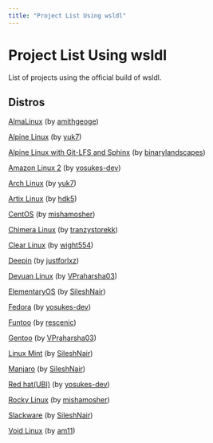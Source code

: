 ```yaml
---
title: "Project List Using wsldl"
---
```

# Project List Using wsldl
List of projects using the official build of wsldl.

## Distros
[AlmaLinux](https://github.com/amithgeorge/AlmaLinux-WSL2) (by [amithgeoge](https://github.com/amithgeorge))

[Alpine Linux](https://github.com/yuk7/AlpineWSL) (by [yuk7](https://github.com/yuk7))

[Alpine Linux with Git-LFS and Sphinx](https://github.com/binarylandscapes/AlpineWSL) (by [binarylandscapes](https://github.com/binarylandscapes))

[Amazon Linux 2](https://github.com/yosukes-dev/AmazonWSL) (by [yosukes-dev](https://github.com/yosukes-dev))

[Arch Linux](https://github.com/yuk7/ArchWSL) (by [yuk7](https://github.com/yuk7))

[Artix Linux](https://github.com/hdk5/ArtixWSL) (by [hdk5](https://github.com/hdk5))

[CentOS](https://github.com/mishamosher/CentOS-WSL) (by [mishamosher](https://github.com/mishamosher))

[Chimera Linux](https://github.com/tranzystorekk/ChimeraWSL) (by [tranzystorekk](https://github.com/tranzystorekk))

[Clear Linux](https://github.com/wight554/ClearWSL/) (by [wight554](https://github.com/wight554))

[Deepin](https://github.com/justforlxz/DeepinWSL/) (by [justforlxz](https://github.com/justforlxz))

[Devuan Linux](https://github.com/VPraharsha3/DevuanWSL) (by [VPraharsha03](https://github.com/VPraharsha03))

[ElementaryOS](https://github.com/sileshn/ElementaryWSL2) (by [SileshNair](https://github.com/sileshn))

[Fedora](https://github.com/yosukes-dev/FedoraWSL) (by [yosukes-dev](https://github.com/yosukes-dev))

[Funtoo](https://github.com/rescenic/FuntooWSL) (by [rescenic](https://github.com/rescenic)) 

[Gentoo](https://github.com/VPraharsha03/GentooWSL2) (by [VPraharsha03](https://github.com/VPraharsha03))

[Linux Mint](https://github.com/sileshn/LinuxmintWSL2) (by [SileshNair](https://github.com/sileshn))

[Manjaro](https://github.com/sileshn/ManjaroWSL2) (by [SileshNair](https://github.com/sileshn))

[Red hat(UBI)](https://github.com/yosukes-dev/RHWSL) (by [yosukes-dev](https://github.com/yosukes-dev))

[Rocky Linux](https://github.com/mishamosher/RL-WSL) (by [mishamosher](https://github.com/mishamosher))

[Slackware](https://github.com/sileshn/SlackwareWSL2) (by [SileshNair](https://github.com/sileshn))

[Void Linux](https://github.com/am11/VoidWSL) (by [am11](https://github.com/am11))
